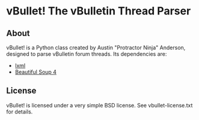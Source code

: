 vBullet! The vBulletin Thread Parser
====================================
About
-----
vBullet! is a Python class created by Austin "Protractor Ninja" Anderson, designed to parse vBulletin forum threads. Its dependencies are:

- [lxml](http://lxml.de/)
- [Beautiful Soup 4](http://www.crummy.com/software/BeautifulSoup/)

License
-------
vBullet! is licensed under a very simple BSD license. See vbullet-license.txt for details.